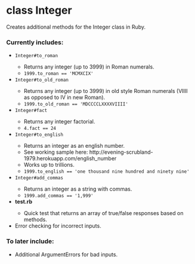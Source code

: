 <h1>class Integer</h1>

Creates additional methods for the Integer class in Ruby.

<h3>Currently includes:</h3>
<ul><li><code>Integer#to_roman</code></li>
    <ul><li>Returns any integer (up to 3999) in Roman numerals.</li>
        <li><code>1999.to_roman == 'MCMXCIX'</code></li></ul>

   <li><code>Integer#to_old_roman</code></li>
   <ul><li>Returns any integer (up to 3999) in old style Roman numerals (VIIII as opposed to IV in new Roman).</li>
        <li><code>1999.to_old_roman == 'MDCCCCLXXXXVIIII'</code></li></ul>

   <li><code>Integer#fact</code></li>
   <ul><li>Returns any integer factorial.</li>
       <li><code>4.fact == 24</code></li></ul>
       
<li><code>Integer#to_english</code></li>
<ul><li>Returns an integer as an english number.</li>
  <li>See working sample here: http://evening-scrubland-1979.herokuapp.com/english_number</li>
	<li>Works up to trillions.</li>
  <li><code>1999.to_english == 'one thousand nine hundred and ninety nine'</code></li></ul>

<li><code>Integer#add_commas</code></li>
<ul><li>Returns an integer as a string with commas.</li>
  <li><code>1999.add_commas == '1,999'</code></li></ul>  

<li><b>test.rb</b></li>
<ul><li>Quick test that returns an array of true/false responses based on methods.</li></ul>

<li>Error checking for incorrect inputs.</li></ul>

<h3>To later include:</h3>

<ul><li>Additional ArgumentErrors for bad inputs.</li>
